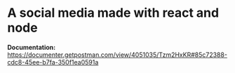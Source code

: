 # A social media made with react and node

**Documentation:** https://documenter.getpostman.com/view/4051035/Tzm2HxKR#85c72388-cdc8-45ee-b7fa-350f1ea0591a

